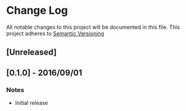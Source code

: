 # Change Log
All notable changes to this project will be documented in this file.
This project adheres to [Semantic Versioning](http://semver.org/)


## [Unreleased]

## [0.1.0] - 2016/09/01
### Notes
- Initial release







